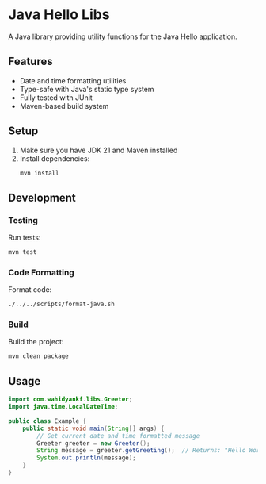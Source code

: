 # Java Hello Libs

A Java library providing utility functions for the Java Hello application.

## Features

- Date and time formatting utilities
- Type-safe with Java's static type system
- Fully tested with JUnit
- Maven-based build system

## Setup

1. Make sure you have JDK 21 and Maven installed
2. Install dependencies:
   ```bash
   mvn install
   ```

## Development

### Testing

Run tests:

```bash
mvn test
```

### Code Formatting

Format code:

```bash
./../../scripts/format-java.sh
```

### Build

Build the project:

```bash
mvn clean package
```

## Usage

```java
import com.wahidyankf.libs.Greeter;
import java.time.LocalDateTime;

public class Example {
    public static void main(String[] args) {
        // Get current date and time formatted message
        Greeter greeter = new Greeter();
        String message = greeter.getGreeting();  // Returns: "Hello World: 2025-01-27 14:23:14"
        System.out.println(message);
    }
}
```
